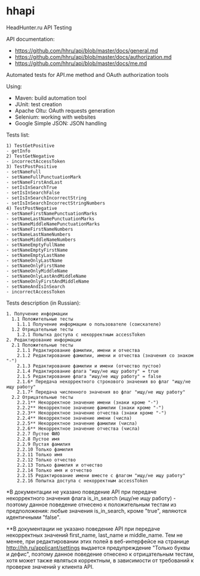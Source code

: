 # hhapi
HeadHunter.ru API Testing

API documentation:
- https://github.com/hhru/api/blob/master/docs/general.md
- https://github.com/hhru/api/blob/master/docs/authorization.md
- https://github.com/hhru/api/blob/master/docs/me.md

Automated tests for API.me method and OAuth authorization tools

Using:
- Maven: build automation tool
- JUnit: test creation
- Apache Oltu: OAuth requests generation
- Selenium: working with websites
- Google Simple JSON: JSON handling

Tests list:
```
1) TestGetPositive
- getInfo
2) TestGetNegative
- incorrectAccessToken
3) TestPostPositive
- setNameFull
- setNameFullPunctuationMark
- setNameFirstAndLast
- setIsInSearchTrue
- setIsInSearchFalse
- setIsInSearchIncorrectString
- setIsInSearchIncorrectStringNumbers
4) TestPostNegative
- setNameFirstNamePunctuationMarks
- setNameLastNamePunctuationMarks
- setNameMiddleNamePunctuationMarks
- setNameFirstNameNumbers
- setNameLastNameNumbers
- setNameMiddleNameNumbers
- setNameEmptyFullName
- setNameEmptyFirstName
- setNameEmptyLastName
- setNameOnlyLastName
- setNameOnlyFirstName
- setNameOnlyMiddleName
- setNameOnlyLastAndMiddleName
- setNameOnlyFirstAndMiddleName
- setNameAndIsInSearch
- incorrectAccessToken
```

Tests description (in Russian):
```
1. Получение информации
  1.1 Положительные тесты
    1.1.1 Получение информации о пользователе (соискателе)
  1.2 Отрицательные тесты
    1.2.1 Попытка доступа с некорректным accessToken
2. Редактирование информации
  2.1 Положительные тесты
    2.1.1 Редактирование фамилии, имени и отчества
    2.1.2 Редактирование фамилии, имени и отчества (значения со знаком "-")
    2.1.3 Редактирование фамилии и имени (отчество пустое)
    2.1.4 Редактирование флага "ишу/не ищу работу" = true
    2.1.5 Редактирование флага "ишу/не ищу работу" = false
    2.1.6* Передача некорректного строкового значения во флаг "ищу/не ищу работу"
    2.1.7* Передача численного значения во флаг "ищу/не ищу работу"
  2.2 Отрицательные тесты
    2.2.1** Некорректное значение имени (знаки кроме "-")
    2.2.2** Некорректное значение фамилии (знаки кроме "-")
    2.2.3** Некорректное значение отчества (знаки кроме "-")
    2.2.4** Некорректное значение имени (числа)
    2.2.5** Некорректное значение фамилии (числа)
    2.2.6** Некорректное значение отчества (числа)
    2.2.7 Пустое ФИО
    2.2.8 Пустое имя
    2.2.9 Пустая фамилия
    2.2.10 Только фамилия
    2.2.11 Только имя
    2.2.12 Только отчество
    2.2.13 Только фамилия и отчество
    2.2.14 Только имя и отчество
    2.2.15 Редактирование имени вместе с флагом "ищу/не ищу работу"
    2.2.16 Попытка доступа с некорректным accessToken
```
*В документации не указано поведение API при передаче некорректного значения флага is_in_search (ищу/не ищу работу) - поэтому данное поведение отнесено к положительным тестам из предположения: любые значения is_in_search, кроме "true", являются идентичными "false".

**В документации не указано поведение API при передаче некорректных значений first_name, last_name и middle_name. Тем не менее, при редактировании этих полей в веб-интерфейсе на странице http://hh.ru/applicant/settings выдается предупреждение "Только буквы и дефис", поэтому данное поведение отнесено к отрицательным тестам, хотя может также являться корректным, в зависимости от требований к проверке значений у клиента API. 

